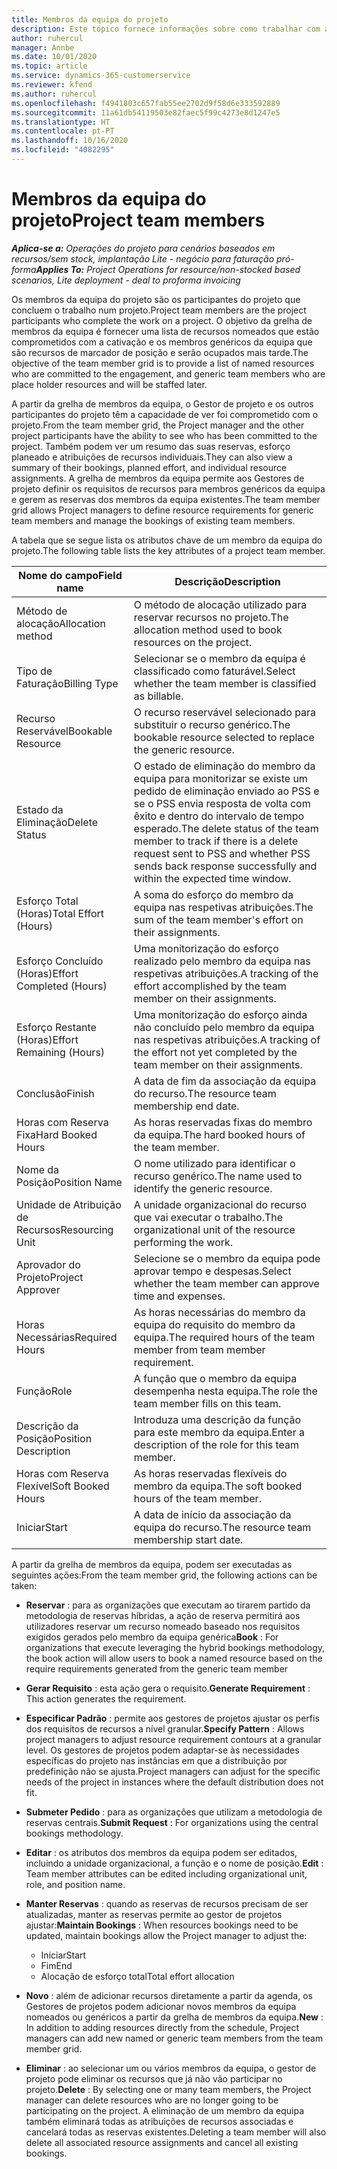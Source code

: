 ```yaml
---
title: Membros da equipa do projeto
description: Este tópico fornece informações sobre como trabalhar com as informações, os atributos e o agendamento dos membros da equipa do projeto.
author: ruhercul
manager: Annbe
ms.date: 10/01/2020
ms.topic: article
ms.service: dynamics-365-customerservice
ms.reviewer: kfend
ms.author: ruhercul
ms.openlocfilehash: f4941803c657fab55ee2702d9f58d6e333592889
ms.sourcegitcommit: 11a61db54119503e82faec5f99c4273e8d1247e5
ms.translationtype: HT
ms.contentlocale: pt-PT
ms.lasthandoff: 10/16/2020
ms.locfileid: "4082295"
---
```

# <a name="project-team-members"></a><span data-ttu-id="1a5d9-103">Membros da equipa do projeto</span><span class="sxs-lookup"><span data-stu-id="1a5d9-103">Project team members</span></span>

<span data-ttu-id="1a5d9-104">_**Aplica-se a:** Operações do projeto para cenários baseados em recursos/sem stock, implantação Lite - negócio para faturação pró-forma_</span><span class="sxs-lookup"><span data-stu-id="1a5d9-104">_**Applies To:** Project Operations for resource/non-stocked based scenarios, Lite deployment - deal to proforma invoicing_</span></span>

<span data-ttu-id="1a5d9-105">Os membros da equipa do projeto são os participantes do projeto que concluem o trabalho num projeto.</span><span class="sxs-lookup"><span data-stu-id="1a5d9-105">Project team members are the project participants who complete the work on a project.</span></span> <span data-ttu-id="1a5d9-106">O objetivo da grelha de membros da equipa é fornecer uma lista de recursos nomeados que estão comprometidos com a cativação e os membros genéricos da equipa que são recursos de marcador de posição e serão ocupados mais tarde.</span><span class="sxs-lookup"><span data-stu-id="1a5d9-106">The objective of the team member grid is to provide a list of named resources who are committed to the engagement, and generic team members who are place holder resources and will be staffed later.</span></span>

<span data-ttu-id="1a5d9-107">A partir da grelha de membros da equipa, o Gestor de projeto e os outros participantes do projeto têm a capacidade de ver foi comprometido com o projeto.</span><span class="sxs-lookup"><span data-stu-id="1a5d9-107">From the team member grid, the Project manager and the other project participants have the ability to see who has been committed to the project.</span></span> <span data-ttu-id="1a5d9-108">Também podem ver um resumo das suas reservas, esforço planeado e atribuições de recursos individuais.</span><span class="sxs-lookup"><span data-stu-id="1a5d9-108">They can also view a summary of their bookings, planned effort, and individual resource assignments.</span></span> <span data-ttu-id="1a5d9-109">A grelha de membros da equipa permite aos Gestores de projeto definir os requisitos de recursos para membros genéricos da equipa e gerem as reservas dos membros da equipa existentes.</span><span class="sxs-lookup"><span data-stu-id="1a5d9-109">The team member grid allows Project managers to define resource requirements for generic team members and manage the bookings of existing team members.</span></span>

<span data-ttu-id="1a5d9-110">A tabela que se segue lista os atributos chave de um membro da equipa do projeto.</span><span class="sxs-lookup"><span data-stu-id="1a5d9-110">The following table lists the key attributes of a project team member.</span></span>

| <span data-ttu-id="1a5d9-111">Nome do campo</span><span class="sxs-lookup"><span data-stu-id="1a5d9-111">Field name</span></span>          | <span data-ttu-id="1a5d9-112">Descrição</span><span class="sxs-lookup"><span data-stu-id="1a5d9-112">Description</span></span>                                                                                                                                                                  |
|--------------------------|-----------------------------------------------------------------------------------------------------------------------------------------------------------------------------------|
| <span data-ttu-id="1a5d9-113">Método de alocação</span><span class="sxs-lookup"><span data-stu-id="1a5d9-113">Allocation method</span></span>        | <span data-ttu-id="1a5d9-114">O método de alocação utilizado para reservar recursos no projeto.</span><span class="sxs-lookup"><span data-stu-id="1a5d9-114">The allocation method used to book resources on the project.</span></span>                                                                         |
| <span data-ttu-id="1a5d9-115">Tipo de Faturação</span><span class="sxs-lookup"><span data-stu-id="1a5d9-115">Billing Type</span></span>             | <span data-ttu-id="1a5d9-116">Selecionar se o membro da equipa é classificado como faturável.</span><span class="sxs-lookup"><span data-stu-id="1a5d9-116">Select whether the team member is classified as billable.</span></span>                                                                                                                                       |
| <span data-ttu-id="1a5d9-117">Recurso Reservável</span><span class="sxs-lookup"><span data-stu-id="1a5d9-117">Bookable Resource</span></span>        | <span data-ttu-id="1a5d9-118">O recurso reservável selecionado para substituir o recurso genérico.</span><span class="sxs-lookup"><span data-stu-id="1a5d9-118">The bookable resource selected to replace the generic resource.</span></span>                                                                                                                   |
| <span data-ttu-id="1a5d9-119">Estado da Eliminação</span><span class="sxs-lookup"><span data-stu-id="1a5d9-119">Delete Status</span></span>            | <span data-ttu-id="1a5d9-120">O estado de eliminação do membro da equipa para monitorizar se existe um pedido de eliminação enviado ao PSS e se o PSS envia resposta de volta com êxito e dentro do intervalo de tempo esperado.</span><span class="sxs-lookup"><span data-stu-id="1a5d9-120">The delete status of the team member to track if there is a delete request sent to PSS and whether PSS sends back response successfully and within the expected time window.</span></span> |
| <span data-ttu-id="1a5d9-121">Esforço Total (Horas)</span><span class="sxs-lookup"><span data-stu-id="1a5d9-121">Total Effort (Hours)</span></span>     | <span data-ttu-id="1a5d9-122">A soma do esforço do membro da equipa nas respetivas atribuições.</span><span class="sxs-lookup"><span data-stu-id="1a5d9-122">The sum of the team member's effort on their assignments.</span></span>                                                                                                                         |
| <span data-ttu-id="1a5d9-123">Esforço Concluído (Horas)</span><span class="sxs-lookup"><span data-stu-id="1a5d9-123">Effort Completed (Hours)</span></span> | <span data-ttu-id="1a5d9-124">Uma monitorização do esforço realizado pelo membro da equipa nas respetivas atribuições.</span><span class="sxs-lookup"><span data-stu-id="1a5d9-124">A tracking of the effort accomplished by the team member on their assignments.</span></span>                                                                                           |
| <span data-ttu-id="1a5d9-125">Esforço Restante (Horas)</span><span class="sxs-lookup"><span data-stu-id="1a5d9-125">Effort Remaining (Hours)</span></span> | <span data-ttu-id="1a5d9-126">Uma monitorização do esforço ainda não concluído pelo membro da equipa nas respetivas atribuições.</span><span class="sxs-lookup"><span data-stu-id="1a5d9-126">A tracking of the effort not yet completed by the team member on their assignments.</span></span>                                                                                    |
| <span data-ttu-id="1a5d9-127">Conclusão</span><span class="sxs-lookup"><span data-stu-id="1a5d9-127">Finish</span></span>                   | <span data-ttu-id="1a5d9-128">A data de fim da associação da equipa do recurso.</span><span class="sxs-lookup"><span data-stu-id="1a5d9-128">The resource team membership end date.</span></span>                                                                                                                                            |
| <span data-ttu-id="1a5d9-129">Horas com Reserva Fixa</span><span class="sxs-lookup"><span data-stu-id="1a5d9-129">Hard Booked Hours</span></span>        | <span data-ttu-id="1a5d9-130">As horas reservadas fixas do membro da equipa.</span><span class="sxs-lookup"><span data-stu-id="1a5d9-130">The hard booked hours of the team member.</span></span>                                                                                                                                                                |
| <span data-ttu-id="1a5d9-131">Nome da Posição</span><span class="sxs-lookup"><span data-stu-id="1a5d9-131">Position Name</span></span>            | <span data-ttu-id="1a5d9-132">O nome utilizado para identificar o recurso genérico.</span><span class="sxs-lookup"><span data-stu-id="1a5d9-132">The name used to identify the generic resource.</span></span>                                                                                                                                   |
| <span data-ttu-id="1a5d9-133">Unidade de Atribuição de Recursos</span><span class="sxs-lookup"><span data-stu-id="1a5d9-133">Resourcing Unit</span></span>          | <span data-ttu-id="1a5d9-134">A unidade organizacional do recurso que vai executar o trabalho.</span><span class="sxs-lookup"><span data-stu-id="1a5d9-134">The organizational unit of the resource performing the work.</span></span>                                                                                                                      |
| <span data-ttu-id="1a5d9-135">Aprovador do Projeto</span><span class="sxs-lookup"><span data-stu-id="1a5d9-135">Project Approver</span></span>         | <span data-ttu-id="1a5d9-136">Selecione se o membro da equipa pode aprovar tempo e despesas.</span><span class="sxs-lookup"><span data-stu-id="1a5d9-136">Select whether the team member can approve time and expenses.</span></span>                                                                                                                     |
| <span data-ttu-id="1a5d9-137">Horas Necessárias</span><span class="sxs-lookup"><span data-stu-id="1a5d9-137">Required Hours</span></span>           | <span data-ttu-id="1a5d9-138">As horas necessárias do membro da equipa do requisito do membro da equipa.</span><span class="sxs-lookup"><span data-stu-id="1a5d9-138">The required hours of the team member from team member requirement.</span></span>                                                                                                                       |
| <span data-ttu-id="1a5d9-139">Função</span><span class="sxs-lookup"><span data-stu-id="1a5d9-139">Role</span></span>                     | <span data-ttu-id="1a5d9-140">A função que o membro da equipa desempenha nesta equipa.</span><span class="sxs-lookup"><span data-stu-id="1a5d9-140">The role the team member fills on this team.</span></span>                                                                                                                                |
| <span data-ttu-id="1a5d9-141">Descrição da Posição</span><span class="sxs-lookup"><span data-stu-id="1a5d9-141">Position Description</span></span>     | <span data-ttu-id="1a5d9-142">Introduza uma descrição da função para este membro da equipa.</span><span class="sxs-lookup"><span data-stu-id="1a5d9-142">Enter a description of the role for this team member.</span></span>                                                                                                                             |
| <span data-ttu-id="1a5d9-143">Horas com Reserva Flexível</span><span class="sxs-lookup"><span data-stu-id="1a5d9-143">Soft Booked Hours</span></span>        | <span data-ttu-id="1a5d9-144">As horas reservadas flexíveis do membro da equipa.</span><span class="sxs-lookup"><span data-stu-id="1a5d9-144">The soft booked hours of the team member.</span></span>                                                                                                                                                                 |
| <span data-ttu-id="1a5d9-145">Iniciar</span><span class="sxs-lookup"><span data-stu-id="1a5d9-145">Start</span></span>                    | <span data-ttu-id="1a5d9-146">A data de início da associação da equipa do recurso.</span><span class="sxs-lookup"><span data-stu-id="1a5d9-146">The resource team membership start date.</span></span>                                                                                                                                          |

<span data-ttu-id="1a5d9-147">A partir da grelha de membros da equipa, podem ser executadas as seguintes ações:</span><span class="sxs-lookup"><span data-stu-id="1a5d9-147">From the team member grid, the following actions can be taken:</span></span>

- <span data-ttu-id="1a5d9-148">**Reservar** : para as organizações que executam ao tirarem partido da metodologia de reservas híbridas, a ação de reserva permitirá aos utilizadores reservar um recurso nomeado baseado nos requisitos exigidos gerados pelo membro da equipa genérica</span><span class="sxs-lookup"><span data-stu-id="1a5d9-148">**Book** : For organizations that execute leveraging the hybrid bookings methodology, the book action will allow users to book a named resource based on the require requirements generated from the generic team member</span></span>
- <span data-ttu-id="1a5d9-149">**Gerar Requisito** : esta ação gera o requisito.</span><span class="sxs-lookup"><span data-stu-id="1a5d9-149">**Generate Requirement** : This action generates the requirement.</span></span>
- <span data-ttu-id="1a5d9-150">**Especificar Padrão** : permite aos gestores de projetos ajustar os perfis dos requisitos de recursos a nível granular.</span><span class="sxs-lookup"><span data-stu-id="1a5d9-150">**Specify Pattern** : Allows project managers to adjust resource requirement contours at a granular level.</span></span> <span data-ttu-id="1a5d9-151">Os gestores de projetos podem adaptar-se às necessidades específicas do projeto nas instâncias em que a distribuição por predefinição não se ajusta.</span><span class="sxs-lookup"><span data-stu-id="1a5d9-151">Project managers can adjust for the specific needs of the project in instances where the default distribution does not fit.</span></span>
- <span data-ttu-id="1a5d9-152">**Submeter Pedido** : para as organizações que utilizam a metodologia de reservas centrais.</span><span class="sxs-lookup"><span data-stu-id="1a5d9-152">**Submit Request** : For organizations using the central bookings methodology.</span></span>
- <span data-ttu-id="1a5d9-153">**Editar** : os atributos dos membros da equipa podem ser editados, incluindo a unidade organizacional, a função e o nome de posição.</span><span class="sxs-lookup"><span data-stu-id="1a5d9-153">**Edit** : Team member attributes can be edited including organizational unit, role, and position name.</span></span>
- <span data-ttu-id="1a5d9-154">**Manter Reservas** : quando as reservas de recursos precisam de ser atualizadas, manter as reservas permite ao gestor de projetos ajustar:</span><span class="sxs-lookup"><span data-stu-id="1a5d9-154">**Maintain Bookings** : When resources bookings need to be updated, maintain bookings allow the Project manager to adjust the:</span></span>

    - <span data-ttu-id="1a5d9-155">Iniciar</span><span class="sxs-lookup"><span data-stu-id="1a5d9-155">Start</span></span>
    - <span data-ttu-id="1a5d9-156">Fim</span><span class="sxs-lookup"><span data-stu-id="1a5d9-156">End</span></span>
    - <span data-ttu-id="1a5d9-157">Alocação de esforço total</span><span class="sxs-lookup"><span data-stu-id="1a5d9-157">Total effort allocation</span></span>

- <span data-ttu-id="1a5d9-158">**Novo** : além de adicionar recursos diretamente a partir da agenda, os Gestores de projetos podem adicionar novos membros da equipa nomeados ou genéricos a partir da grelha de membros da equipa.</span><span class="sxs-lookup"><span data-stu-id="1a5d9-158">**New** : In addition to adding resources directly from the schedule, Project managers can add new named or generic team members from the team member grid.</span></span>
- <span data-ttu-id="1a5d9-159">**Eliminar** : ao selecionar um ou vários membros da equipa, o gestor de projeto pode eliminar os recursos que já não vão participar no projeto.</span><span class="sxs-lookup"><span data-stu-id="1a5d9-159">**Delete** : By selecting one or many team members, the Project manager can delete resources who are no longer going to be participating on the project.</span></span> <span data-ttu-id="1a5d9-160">A eliminação de um membro da equipa também eliminará todas as atribuições de recursos associadas e cancelará todas as reservas existentes.</span><span class="sxs-lookup"><span data-stu-id="1a5d9-160">Deleting a team member will also delete all associated resource assignments and  cancel all existing bookings.</span></span>
